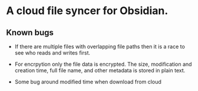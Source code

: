 # A cloud file syncer for Obsidian.

## Known bugs

- If there are multiple files with overlapping file paths then it is a race to see who reads and writes first.

- For encrpytion only the file data is encrypted. The size, modification and creation time, full file name, and other metadata is stored in plain text.

- Some bug around modified time when download from cloud
